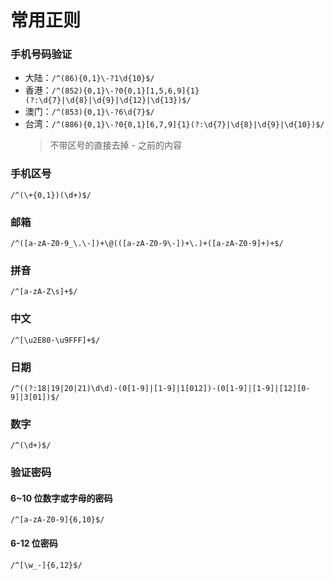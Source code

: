 # 常用正则

### 手机号码验证

-   大陆：`/^(86){0,1}\-?1\d{10}$/`
-   香港：`/^(852){0,1}\-?0{0,1}[1,5,6,9]{1}(?:\d{7}|\d{8}|\d{9}|\d{12}|\d{13})$/`
-   澳门：`/^(853){0,1}\-?6\d{7}$/`
-   台湾：`/^(886){0,1}\-?0{0,1}[6,7,9]{1}(?:\d{7}|\d{8}|\d{9}|\d{10})$/`
    > 不带区号的直接去掉 - 之前的内容

### 手机区号

`/^(\+{0,1})(\d+)$/`

### 邮箱

`/^([a-zA-Z0-9_\.\-])+\@(([a-zA-Z0-9\-])+\.)+([a-zA-Z0-9]+)+$/`

### 拼音

`/^[a-zA-Z\s]+$/`

### 中文

`/^[\u2E80-\u9FFF]+$/`

### 日期

`/^((?:18|19|20|21)\d\d)-(0[1-9]|[1-9]|1[012])-(0[1-9]|[1-9]|[12][0-9]|3[01])$/`

### 数字

`/^(\d+)$/`

### 验证密码

#### 6~10 位数字或字母的密码

`/^[a-zA-Z0-9]{6,10}$/`

#### 6-12 位密码

`/^[\w_-]{6,12}$/`
